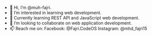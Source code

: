 - 👋 Hi, I’m @muh-fajri.
- 👀 I’m interested in learning web development.
- 🌱 Currently learning REST API and JavaScript web development.
- 💞️ I’m looking to collaborate on web application development.
- 📫 Reach me on:
Facebook: @Fajri.CodeOS
Instagram: @mhd_fajri15

<!---
muh-fajri/muh-fajri is a ✨ special ✨ repository because its `README.md` (this file) appears on your GitHub profile.
You can click the Preview link to take a look at your changes.
--->
